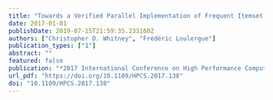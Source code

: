 ```yaml
---
title: "Towards a Verified Parallel Implementation of Frequent Itemset Mining"
date: 2017-01-01
publishDate: 2019-07-15T21:59:35.233160Z
authors: ["Christopher D. Whitney", "Frédéric Loulergue"]
publication_types: ["1"]
abstract: ""
featured: false
publication: "*2017 International Conference on High Performance Computing & Simulation, HPCS 2017, Genoa, Italy, July 17-21, 2017*"
url_pdf: "https://doi.org/10.1109/HPCS.2017.138"
doi: "10.1109/HPCS.2017.138"
---
```


